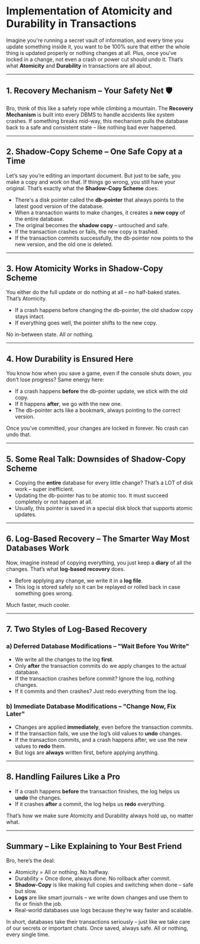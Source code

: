 # Implementation of Atomicity and Durability in Transactions

Imagine you're running a secret vault of information, and every time you update something inside it, you want to be 100% sure that either the whole thing is updated properly or nothing changes at all. Plus, once you've locked in a change, not even a crash or power cut should undo it. That’s what **Atomicity** and **Durability** in transactions are all about.

---

## 1. Recovery Mechanism – Your Safety Net 🛡️

Bro, think of this like a safety rope while climbing a mountain. The **Recovery Mechanism** is built into every DBMS to handle accidents like system crashes. If something breaks mid-way, this mechanism pulls the database back to a safe and consistent state – like nothing bad ever happened.

---

## 2. Shadow-Copy Scheme – One Safe Copy at a Time

Let’s say you’re editing an important document. But just to be safe, you make a copy and work on that. If things go wrong, you still have your original. That’s exactly what the **Shadow-Copy Scheme** does:

* There's a disk pointer called the **db-pointer** that always points to the latest good version of the database.
* When a transaction wants to make changes, it creates a **new copy** of the entire database.
* The original becomes the **shadow copy** – untouched and safe.
* If the transaction crashes or fails, the new copy is trashed.
* If the transaction commits successfully, the db-pointer now points to the new version, and the old one is deleted.

---

## 3. How Atomicity Works in Shadow-Copy Scheme

You either do the full update or do nothing at all – no half-baked states. That’s Atomicity.

* If a crash happens before changing the db-pointer, the old shadow copy stays intact.
* If everything goes well, the pointer shifts to the new copy.

No in-between state. All or nothing.

---

## 4. How Durability is Ensured Here

You know how when you save a game, even if the console shuts down, you don’t lose progress? Same energy here:

* If a crash happens **before** the db-pointer update, we stick with the old copy.
* If it happens **after**, we go with the new one.
* The db-pointer acts like a bookmark, always pointing to the correct version.

Once you’ve committed, your changes are locked in forever. No crash can undo that.

---

## 5. Some Real Talk: Downsides of Shadow-Copy Scheme

* Copying the **entire** database for every little change? That’s a LOT of disk work – super inefficient.
* Updating the db-pointer has to be atomic too. It must succeed completely or not happen at all.
* Usually, this pointer is saved in a special disk block that supports atomic updates.

---

## 6. Log-Based Recovery – The Smarter Way Most Databases Work

Now, imagine instead of copying everything, you just keep a **diary** of all the changes. That’s what **log-based recovery** does.

* Before applying any change, we write it in a **log file**.
* This log is stored safely so it can be replayed or rolled back in case something goes wrong.

Much faster, much cooler.

---

## 7. Two Styles of Log-Based Recovery

### a) Deferred Database Modifications – "Wait Before You Write"

* We write all the changes to the log **first**.
* Only **after** the transaction commits do we apply changes to the actual database.
* If the transaction crashes before commit? Ignore the log, nothing changes.
* If it commits and then crashes? Just redo everything from the log.

### b) Immediate Database Modifications – "Change Now, Fix Later"

* Changes are applied **immediately**, even before the transaction commits.
* If the transaction fails, we use the log’s old values to **undo** changes.
* If the transaction commits, and a crash happens after, we use the new values to **redo** them.
* But logs are **always** written first, before applying anything.

---

## 8. Handling Failures Like a Pro

* If a crash happens **before** the transaction finishes, the log helps us **undo** the changes.
* If it crashes **after** a commit, the log helps us **redo** everything.

That’s how we make sure Atomicity and Durability always hold up, no matter what.

---

## Summary – Like Explaining to Your Best Friend

Bro, here’s the deal:

* Atomicity = All or nothing. No halfway.
* Durability = Once done, always done. No rollback after commit.
* **Shadow-Copy** is like making full copies and switching when done – safe but slow.
* **Logs** are like smart journals – we write down changes and use them to fix or finish the job.
* Real-world databases use logs because they’re way faster and scalable.

In short, databases take their transactions seriously – just like we take care of our secrets or important chats. Once saved, always safe. All or nothing, every single time.
